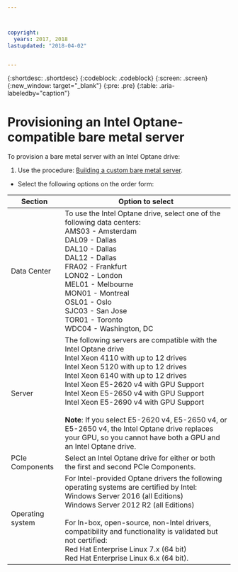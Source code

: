 ```yaml
---



copyright:
  years: 2017, 2018
lastupdated: "2018-04-02"


---
```


{:shortdesc: .shortdesc}
{:codeblock: .codeblock}
{:screen: .screen}
{:new_window: target="_blank"}
{:pre: .pre}
{:table: .aria-labeledby="caption"}

# Provisioning an Intel Optane-compatible bare metal server
To provision a bare metal server with an Intel Optane drive:
1. Use the procedure: [Building a custom bare metal server](../bare-metal/baremetal-provision.html).
* Select the following options on the order form:

|Section|Option to select
|------|------|
|Data Center|To use the Intel Optane drive, select one of the following data centers:<br>AMS03 - Amsterdam<br>DAL09 - Dallas<br>DAL10 - Dallas<br>DAL12 - Dallas<br>FRA02 - Frankfurt<br>LON02 - London<br>MEL01 - Melbourne<br>MON01 - Montreal<br>OSL01 - Oslo<br>SJC03 - San Jose<br>TOR01 - Toronto<br>WDC04 - Washington, DC|
|Server|The following servers are compatible with the Intel Optane drive<br>Intel Xeon 4110  with up to 12 drives<br>Intel Xeon 5120  with up to 12 drives<br>Intel Xeon 6140  with up to 12 drives<br>Intel Xeon E5-2620 v4 with GPU Support<br>Intel Xeon E5-2650 v4 with GPU Support<br>Intel Xeon E5-2690 v4 with GPU Support<br><br>  **Note**: If you select E5-2620 v4, E5-2650 v4, or E5-2650 v4, the Intel Optane drive replaces your GPU, so you cannot have both a GPU and an Intel Optane drive.|
|PCIe Components| Select an Intel Optane drive for either or both the first and second PCIe Components.|
|Operating system|For Intel-provided Optane drivers the following operating systems are certified by Intel:<br>Windows Server 2016 (all Editions)<br>Windows Server 2012 R2 (all Editions)<br><br>For In-box, open-source, non-Intel drivers, compatibility and functionality is validated but not certified:<br>Red Hat Enterprise Linux 7.x (64 bit)<br>Red Hat Enterprise Linux 6.x (64 bit).

